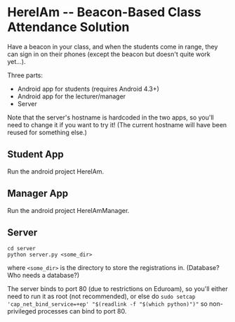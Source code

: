 HereIAm -- Beacon-Based Class Attendance Solution
=================================================

Have a beacon in your class, and when the students come in range, they can sign in on their phones (except the beacon but doesn't quite work yet...).

Three parts:
 - Android app for students (requires Android 4.3+)
 - Android app for the lecturer/manager
 - Server

Note that the server's hostname is hardcoded in the two apps, so you'll need to change it if you want to try it! (The current hostname will have been reused for something else.)

Student App
-----------

Run the android project HereIAm.

Manager App
-----------

Run the android project HereIAmManager.

Server
------

    cd server
    python server.py <some_dir>

where `<some_dir>` is the directory to store the registrations in. (Database? Who needs a database?)

The server binds to port 80 (due to restrictions on Eduroam), so you'll either need to run it as root (not recommended), or else do `sudo setcap 'cap_net_bind_service=+ep' "$(readlink -f "$(which python)")"` so non-privileged processes can bind to port 80.
